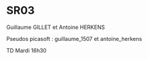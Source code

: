 # SR03

Guillaume GILLET et Antoine HERKENS

Pseudos picasoft : guillaume_1507 et antoine_herkens

TD Mardi 16h30
